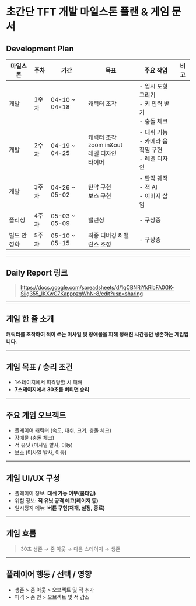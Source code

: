 
# 초간단 TFT 개발 마일스톤 플랜 & 게임 문서

## Development Plan

| 마일스톤 | 주차 | 기간 | 목표 | 주요 작업 | 비고 |
|----------|------|-------|-------|------------|------|
| 개발 | 1주차 | 04-10 ~ 04-18 | 캐릭터 조작 | - 임시 도형 그리기<br>- 키 입력 받기<br>- 충돌 체크 |  |
| 개발 | 2주차 | 04-19 ~ 04-25 | 캐릭터 조작 <br> zoom in&out <br> 레벨 디자인 <br> 타이머 | - 대쉬 기능<br>- 카메라 움직임 구현<br>- 레벨 디자인 |  |
| 개발 | 3주차 | 04-26 ~ 05-02 | 탄막 구현 <br> 보스 구현 | - 탄막 궤적<br>- 적 AI<br>- 이미지 삽입 |  |
| 폴리싱 | 4주차 | 05-03 ~ 05-09 | 밸런싱 | - 구상중 |  |
| 빌드 안정화 | 5주차 | 05-10 ~ 05-15 | 최종 디버깅 & 밸런스 조정 | - 구상중 |  |

---

## Daily Report 링크

> https://docs.google.com/spreadsheets/d/1qCBNRiYkRlbFA0GK-Sijq355_IKXwG7KapppzgWhN-8/edit?usp=sharing

---

## 게임 한 줄 소개

**캐릭터를 조작하여 적이 쏘는 미사일 및 장애물을 피해 정해진 시간동안 생존하는 게임입니다.**

---

## 게임 목표 / 승리 조건

- 1스테이지에서 피격당할 시 패배
- **7스테이지에서 30초를 버티면 승리**

---

## 주요 게임 오브젝트

- 플레이어 캐릭터 (속도, 대쉬, 크기, 충돌 체크)
- 장애물 (충돌 체크)
- 적 유닛 (미사일 발사, 이동)
- 보스 (미사일 발사, 이동)

---

## 게임 UI/UX 구성

- 플레이어 정보: **대쉬 가능 여부(쿨타임)**
- 위험 정보: **적 유닛 공격 예고(레이저 등)**
- 일시정지 메뉴: **버튼 구현(재개, 설정, 종료)**

---

## 게임 흐름

> 30초 생존 → 줌 아웃 → 다음 스테이지 → 생존

---

## 플레이어 행동 / 선택 / 영향

- 생존 > 줌 아웃 > 오브젝트 및 적 추가
- 피격 > 줌 인 > 오브젝트 및 적 감소

